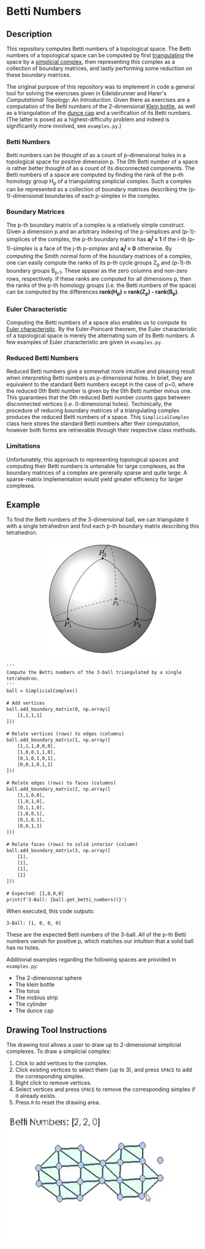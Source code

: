 # Betti Numbers

## Description
This repository computes Betti numbers of a topological space. The Betti numbers of a topological space can be computed by first [triangulating](https://en.wikipedia.org/wiki/Triangulation_(topology)) the space by a [simplicial complex](https://en.wikipedia.org/wiki/Simplicial_complex), then representing this complex as a collection of boundary matrices, and lastly performing some reduction on these boundary matrices.

The original purpose of this repository was to implement in code a general tool for solving the exercises given in Edelsbrunner and Harer's *Computational Topology: An Introduction*. Given there as exercises are a computation of the Betti numbers of the 2-dimensional [Klein bottle](https://en.wikipedia.org/wiki/Klein_bottle), as well as a triangulation of the [dunce cap](https://en.wikipedia.org/wiki/Dunce_hat_(topology)) and a verification of its Betti numbers. (The latter is posed as a highest-difficulty problem and indeed is significantly more involved, see `examples.py`.)

### Betti Numbers
Betti numbers can be thought of as a count of p-dimensional holes in a topological space for positive dimension p. The 0th Betti number of a space is rather better thought of as a count of its disconnected components. The Betti numbers of a space are computed by finding the rank of the p-th homology group H<sub>p</sub> of a triangulating simplicial complex. Such a complex can be represented as a collection of boundary matrices describing the (p-1)-dimensional boundaries of each p-simplex in the complex.

### Boundary Matrices
The p-th boundary matrix of a complex is a relatively simple construct. Given a dimension p and an arbitrary indexing of the p-simplices and (p-1)-simplices of the complex, the p-th boundary matrix has **a<sub>i</sub><sup>j</sup> = 1** if the i-th (p-1)-simplex is a face of the j-th p-simplex and **a<sub>i</sub><sup>j</sup> = 0** otherwise. By computing the Smith normal form of the boundary matrices of a complex, one can easily compute the ranks of its p-th cycle groups Z<sub>p</sub> and (p-1)-th boundary groups B<sub>p-1</sub>. These appear as the zero columns and non-zero rows, respectively. If these ranks are computed for all dimensions p, then the ranks of the p-th homology groups (i.e. the Betti numbers of the space) can be computed by the differences **rank(H<sub>p</sub>) = rank(Z<sub>p</sub>) - rank(B<sub>p</sub>)**.

### Euler Characteristic
Computing the Betti numbers of a space also enables us to compute its [Euler characteristic](https://en.wikipedia.org/wiki/Euler_characteristic). By the Euler-Poincaré theorem, the Euler characteristic of a topological space is merely the alternating sum of its Betti numbers. A few examples of Euler characteristic are given in `examples.py`.

### Reduced Betti Numbers
Reduced Betti numbers give a somewhat more intuitive and pleasing result when interpreting Betti numbers as p-dimensional holes. In brief, they are equivalent to the standard Betti numbers except in the case of p=0, where the reduced 0th Betti number is given by the 0th Betti number minus one. This guarantees that the 0th reduced Betti number counts gaps between disconnected vertices (i.e. 0-dimensional holes). Techinically, the procedure of reducing boundary matrices of a triangulating complex produces the reduced Betti numbers of a space. This `SimplicialComplex` class here stores the standard Betti numbers after their computation, however both forms are retrievable through their respective class methods.

### Limitations
Unfortunately, this approach to representing topological spaces and computing their Betti numbers is untenable for large complexes, as the boundary matrices of a complex are generally sparse and quite large. A sparse-matrix implementation would yield greater efficiency for larger complexes.

## Example
To find the Betti numbers of the 3-dimensional ball, we can triangulate it with a single tetrahedron and find each p-th boundary matrix describing this tetrahedron.

<p align="center">
  <img width="300" height="300" src="images/ball-triangulation.png">
</p>

~~~
'''
Compute the Betti numbers of the 3-ball triangulated by a single tetrahedron.
'''
ball = SimplicialComplex()

# Add vertices
ball.add_boundary_matrix(0, np.array([
    [1,1,1,1]
]))

# Relate vertices (rows) to edges (columns)
ball.add_boundary_matrix(1, np.array([
    [1,1,1,0,0,0],
    [1,0,0,1,1,0],
    [0,1,0,1,0,1],
    [0,0,1,0,1,1]
]))

# Relate edges (rows) to faces (columns)
ball.add_boundary_matrix(2, np.array([
    [1,1,0,0],
    [1,0,1,0],
    [0,1,1,0],
    [1,0,0,1],
    [0,1,0,1],
    [0,0,1,1]
]))

# Relate faces (rows) to solid interior (column)
ball.add_boundary_matrix(3, np.array([
    [1],
    [1],
    [1],
    [1]
]))

# Expected: [1,0,0,0]
print(f'3-Ball: {ball.get_betti_numbers()}')
~~~

When executed, this code outputs:
~~~
3-Ball: [1, 0, 0, 0]
~~~
These are the expected Betti numbers of the 3-ball. All of the p-th Betti numbers vanish for positive p, which matches our intuition that a solid ball has no holes.

Additional examples regarding the following spaces are provided in `examples.py`:
- The 2-dimensional sphere
- The klein bottle
- The torus
- The mobius strip
- The cylinder
- The dunce cap

## Drawing Tool Instructions

The drawing tool allows a user to draw up to 2-dimensional simplicial complexes. To draw a simplicial complex:
1. Click to add vertices to the complex.
2. Click existing vertices to select them (up to 3), and press `SPACE` to add the corresponding simplex.
3. Right click to remove vertices.
4. Select vertices and press `SPACE` to remove the corresponding simplex if it already exists.
5. Press `R` to reset the drawing area.

<p align="center">
  <img width="561" height="347" src="images/drawing-tool.gif">
</p>
